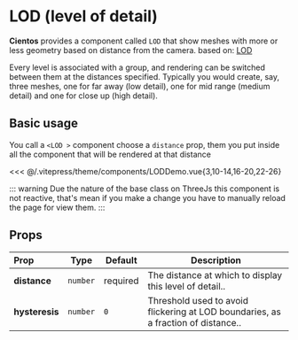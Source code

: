 # LOD (level of detail)

<DocsDemo>
  <LODDemo />
</DocsDemo>

**Cientos** provides a component called `LOD` that show meshes with more or less geometry based on distance from the camera. based on: [LOD](https://threejs.org/docs/index.html?q=lod#api/en/objects/LOD)

Every level is associated with a group, and rendering can be switched between them at the distances specified. Typically you would create, say, three meshes, one for far away (low detail), one for mid range (medium detail) and one for close up (high detail).

## Basic usage

You call a `<LOD >` component choose a `distance` prop, them you put inside all the component that will be rendered at that distance

<<< @/.vitepress/theme/components/LODDemo.vue{3,10-14,16-20,22-26}

::: warning
Due the nature of the base class on ThreeJs this component is not reactive, that's mean if you make a change you have to manually reload the page for view them.
:::

## Props

| Prop          | Type     | Default | Description  |
| :------------ | -------- | ------- | ------------ |
| **distance** | `number` | required    | The distance at which to display this level of detail.. |
| **hysteresis** | `number` | `0`     | Threshold used to avoid flickering at LOD boundaries, as a fraction of distance.. |
